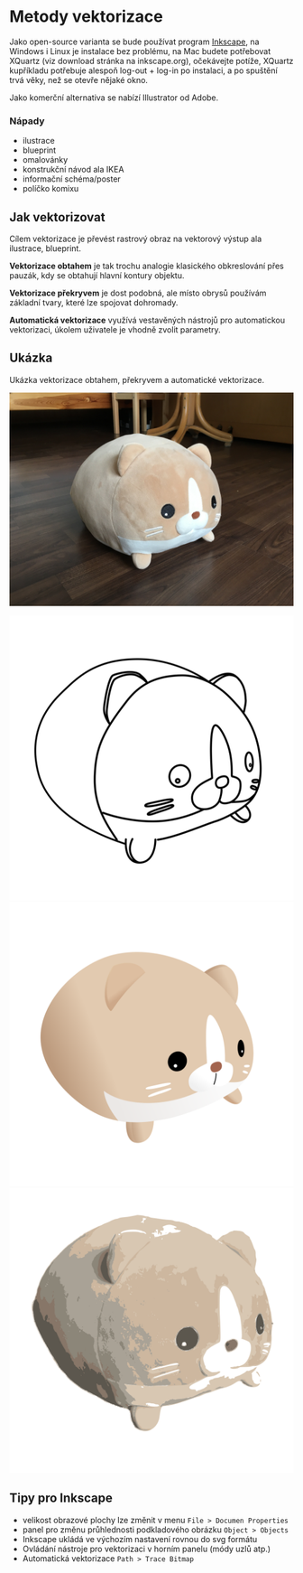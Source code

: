 # Metody vektorizace

Jako open-source varianta se bude používat program [Inkscape](https://inkscape.org), na Windows i Linux je instalace bez problému, na Mac budete potřebovat XQuartz (viz download stránka na [](https://inkscape.org)inkscape.org), očekávejte potíže, XQuartz kupříkladu potřebuje alespoň log-out + log-in po instalaci, a po spuštění trvá věky, než se otevře nějaké okno.

Jako komerční alternativa se nabízí Illustrator od Adobe.

### Nápady

*   ilustrace
*   blueprint
*   omalovánky
*   konstrukční návod ala IKEA
*   informační schéma/poster
*   políčko komixu

## Jak vektorizovat

Cílem vektorizace je převést rastrový obraz na vektorový výstup ala ilustrace, blueprint.

**Vektorizace obtahem** je tak trochu analogie klasického obkreslování přes pauzák, kdy se obtahují hlavní kontury objektu.

**Vektorizace překryvem** je dost podobná, ale místo obrysů používám základní tvary, které lze spojovat dohromady.

**Automatická vektorizace** využívá vestavěných nástrojů pro automatickou vektorizaci, úkolem uživatele je vhodně zvolit parametry.

## Ukázka

Ukázka vektorizace obtahem, překryvem a automatické vektorizace.

![zdrojové foto](/img/vector/cica.JPG)

<div class="images">
<img src="/img/vector/obtah.svg" alt="vektorizace obtahem"> 
<img src="/img/vector/prekryv.svg" alt="vektorizace překryvem"> 
<img src="/img/vector/auto.svg" alt="automatická vektorizace">
</div>

## Tipy pro Inkscape

*   velikost obrazové plochy lze změnit v menu `File > Documen Properties`
*   panel pro změnu průhlednosti podkladového obrázku `Object > Objects`
*   Inkscape ukládá ve výchozím nastavení rovnou do svg formátu
*   Ovládání nástroje pro vektorizaci v horním panelu (módy uzlů atp.)
*   Automatická vektorizace `Path > Trace Bitmap`